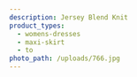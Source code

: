 ```yaml
---
description: Jersey Blend Knit
product_types:
  - womens-dresses
  - maxi-skirt
  - to
photo_path: /uploads/766.jpg
---
```

